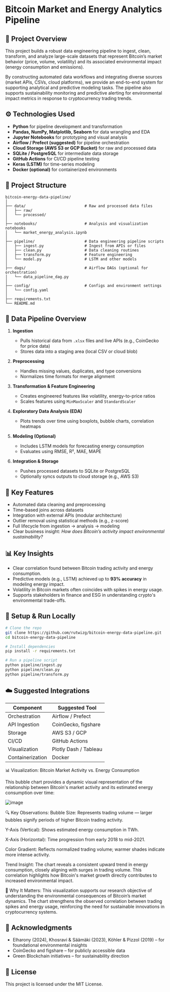 # Bitcoin Market and Energy Analytics Pipeline

## 📌 Project Overview

This project builds a robust data engineering pipeline to ingest, clean, transform, and analyze large-scale datasets that represent Bitcoin’s market behavior (price, volume, volatility) and its associated environmental impact (energy consumption and emissions).

By constructing automated data workflows and integrating diverse sources (market APIs, CSVs, cloud platforms), we provide an end-to-end system for supporting analytical and predictive modeling tasks. The pipeline also supports sustainability monitoring and predictive alerting for environmental impact metrics in response to cryptocurrency trading trends.

## ⚙️ Technologies Used

- **Python** for pipeline development and transformation
- **Pandas, NumPy, Matplotlib, Seaborn** for data wrangling and EDA
- **Jupyter Notebooks** for prototyping and visual analysis
- **Airflow / Prefect (suggested)** for pipeline orchestration
- **Cloud Storage (AWS S3 or GCP Bucket)** for raw and processed data
- **SQLite / PostgreSQL** for intermediate data storage
- **GitHub Actions** for CI/CD pipeline testing
- **Keras (LSTM)** for time-series modeling
- **Docker (optional)** for containerized environments

## 📁 Project Structure

```
bitcoin-energy-data-pipeline/
│
├── data/                          # Raw and processed data files
│   ├── raw/
│   └── processed/
│
├── notebooks/                     # Analysis and visualization notebooks
│   └── market_energy_analysis.ipynb
│
├── pipeline/                      # Data engineering pipeline scripts
│   ├── ingest.py                  # Ingest from APIs or files
│   ├── clean.py                   # Data cleaning routines
│   ├── transform.py               # Feature engineering
│   └── model.py                   # LSTM and other models
│
├── dags/                          # Airflow DAGs (optional for orchestration)
│   └── data_pipeline_dag.py
│
├── config/                        # Configs and environment settings
│   └── config.yaml
│
├── requirements.txt
└── README.md
```

## 🔄 Data Pipeline Overview

1. **Ingestion**  
   - Pulls historical data from `.xlsx` files and live APIs (e.g., CoinGecko for price data)
   - Stores data into a staging area (local CSV or cloud blob)

2. **Preprocessing**  
   - Handles missing values, duplicates, and type conversions
   - Normalizes time formats for merge alignment

3. **Transformation & Feature Engineering**  
   - Creates engineered features like volatility, energy-to-price ratios
   - Scales features using `MinMaxScaler` and `StandardScaler`

4. **Exploratory Data Analysis (EDA)**  
   - Plots trends over time using boxplots, bubble charts, correlation heatmaps

5. **Modeling (Optional)**  
   - Includes LSTM models for forecasting energy consumption
   - Evaluates using RMSE, R², MAE, MAPE

6. **Integration & Storage**  
   - Pushes processed datasets to SQLite or PostgreSQL
   - Optionally syncs outputs to cloud storage (e.g., AWS S3)

## 🔬 Key Features

- Automated data cleaning and preprocessing
- Time-based joins across datasets
- Integration with external APIs (modular architecture)
- Outlier removal using statistical methods (e.g., z-score)
- Full lifecycle from ingestion → analysis → modeling
- Clear business insight: *How does Bitcoin’s activity impact environmental sustainability?*

## 📊 Key Insights

- Clear correlation found between Bitcoin trading activity and energy consumption.
- Predictive models (e.g., LSTM) achieved up to **93% accuracy** in modeling energy impact.
- Volatility in Bitcoin markets often coincides with spikes in energy usage.
- Supports stakeholders in finance and ESG in understanding crypto's environmental trade-offs.

## 🧪 Setup & Run Locally

```bash
# Clone the repo
git clone https://github.com/rutwizg/bitcoin-energy-data-pipeline.git
cd bitcoin-energy-data-pipeline

# Install dependencies
pip install -r requirements.txt

# Run a pipeline script
python pipeline/ingest.py
python pipeline/clean.py
python pipeline/transform.py
```

## ☁️ Suggested Integrations

| Component           | Suggested Tool     |
|---------------------|--------------------|
| Orchestration       | Airflow / Prefect  |
| API Ingestion       | CoinGecko, figshare|
| Storage             | AWS S3 / GCP       |
| CI/CD               | GitHub Actions     |
| Visualization       | Plotly Dash / Tableau |
| Containerization    | Docker             |

📊 Visualization: Bitcoin Market Activity vs. Energy Consumption

This bubble chart provides a dynamic visual representation of the relationship between Bitcoin's market activity and its estimated energy consumption over time:

![image](https://github.com/user-attachments/assets/0c4687e3-fc76-41cd-9124-4e6f02778628)

🔍 Key Observations:
Bubble Size: Represents trading volume — larger bubbles signify periods of higher Bitcoin trading activity.

Y-Axis (Vertical): Shows estimated energy consumption in TWh.

X-Axis (Horizontal): Time progression from early 2018 to mid-2021.

Color Gradient: Reflects normalized trading volume; warmer shades indicate more intense activity.

Trend Insight: The chart reveals a consistent upward trend in energy consumption, closely aligning with surges in trading volume. This correlation highlights how Bitcoin's market growth directly contributes to increased environmental impact.

🌱 Why It Matters:
This visualization supports our research objective of understanding the environmental consequences of Bitcoin’s market dynamics. The chart strengthens the observed correlation between trading spikes and energy usage, reinforcing the need for sustainable innovations in cryptocurrency systems.

## 🙏 Acknowledgments

- Elharony (2024), Khosravi & Säämäki (2023), Köhler & Pizzol (2019) – for foundational environmental insights
- CoinGecko and figshare – for publicly accessible data
- Green Blockchain initiatives – for sustainability direction

## 📄 License

This project is licensed under the MIT License.
